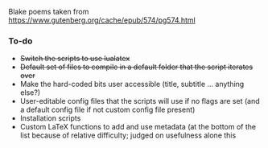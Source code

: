 Blake poems taken from https://www.gutenberg.org/cache/epub/574/pg574.html

### To-do

- ~~Switch the scripts to use lualatex~~
- ~~Default set of files to compile in a default folder that the script iterates over~~
- Make the hard-coded bits user accessible (title, subtitle … anything else?)
- User-editable config files that the scripts will use if no flags are set (and a default config file if not custom config file present)
- Installation scripts
- Custom LaTeX functions to add and use metadata (at the bottom of the list because of relative difficulty; judged on usefulness alone this 
